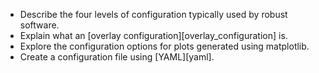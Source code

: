 -   Describe the four levels of configuration typically used by robust software.
-   Explain what an [overlay configuration][overlay_configuration] is.
-   Explore the configuration options for plots generated using matplotlib.
-   Create a configuration file using [YAML][yaml].
